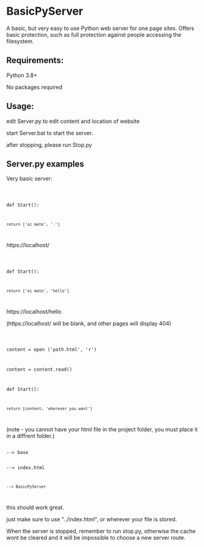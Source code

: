 # BasicPyServer
A basic, but very easy to use Python web server for one page sites. Offers basic protection, such as full protection against people accessing the filesystem.

## Requirements:
Python 3.8+

No packages required

## Usage:
edit Server.py to edit content and location of website

start Server.bat to start the server.

after stopping, please run Stop.py

## Server.py examples

Very basic server:

<code>
    
def Start():
    
    return ['oi mate', '.']
    
</code>

https://localhost/


<code>
    
def Start():
    
    return ['oi mate', 'hello']
    
</code>

https://localhost/hello

(https://localhost/ will be blank, and other pages will display 404)


<code>
    
content = open ('path.html', 'r')
    
content = content.read()
    
def Start():
    
    return [content, 'wherever you want']
    
</code>

(note - you cannot have your html file in the project folder, you must place it in a diffrent folder.)

<code>
--> base
    
--> index.html
   
    --> BasicPyServer
    
</code>

this should work great.

just make sure to use "../index.html", or wherever your file is stored.

When the server is stopped, remember to run stop.py, otherwise the cache wont be cleared and it will be impossible to choose a new server route.



